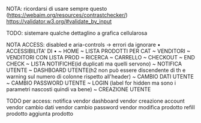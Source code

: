 NOTA: 
   ricordarsi di usare sempre questo (https://webaim.org/resources/contrastchecker/)
https://validator.w3.org/#validate_by_input

TODO:
   sistemare qualche dettaglino a grafica cellularosa

NOTA ACCESS:
      disabled e aria-controls -> errori da ignorare
   • ACCESSIBILITA' DI •
      ~ HOME
      ~ LISTA PRODOTTI PER CAT
      ~ VENDITORI
      ~ VENDITORI CON LISTA PROD
      ~ RICERCA
      ~ CARRELLO
      ~ CHECKOUT
      ~ END CHECK
      ~ LISTA NOTIFICHE(id duplicati ma quelli servono)
      ~ NOTIFICA UTENTE
      ~ DASHBOARD UTENTE(h2 non può essere discendente di th e warning sul numero di colonne rispetto all'header)
      ~ CAMBIO DATI UTENTE
      ~ CAMBIO PASSWORD UTENTE
      ~ LOGIN (label for hidden ma sono i parametri nascosti quindi va bene)
      ~ CREAZIONE UTENTE

TODO per access:
   notifica vendor
   dashboard vendor
   creazione account vendor
   cambio dati vendor
   cambio password vendor
   modifica prodotto
   refill prodotto
   aggiunta prodotto



